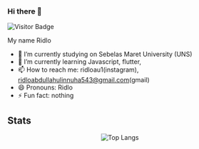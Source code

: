 ### Hi there 👋

<div>
 
 ![Visitor Badge](https://visitor-badge.laobi.icu/badge?page_id=Ridlo543.)  
 
</div>


My name Ridlo 
<!--
**Ridlo543/Ridlo543** is a ✨ _special_ ✨ repository because its `README.md` (this file) appears on your GitHub profile.
-->
- 🔭 I’m currently studying on Sebelas Maret University (UNS)
- 🌱 I’m currently learning Javascript, flutter, 
- 📫 How to reach me: ridloau1(instagram), ridloabdullahulinnuha543@gmail.com(gmail)
- 😄 Pronouns: Ridlo
- ⚡ Fun fact: nothing

## Stats

<div style="text-align: center">
<!--
![Github Stats](https://github-readme-stats.vercel.app/api?username=Ridlo543&theme=radical&show_icons=true&count_private=true&hide_title=true)
 -->
 
![Top Langs](https://github-readme-stats.vercel.app/api/top-langs/?username=Ridlo543&theme=radical&layout=compact&langs_count=100&card_width=445)


</div>
